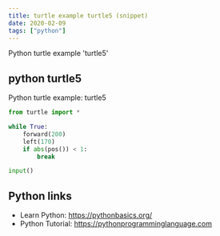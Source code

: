 ```yaml
---
title: turtle example turtle5 (snippet)
date: 2020-02-09
tags: ["python"]
---
```

Python turtle example 'turtle5'


## python turtle5

Python turtle example: turtle5

```python
from turtle import *

while True:
	forward(200)
	left(170)
	if abs(pos()) < 1:
		break

input()


```

## Python links

- Learn Python: https://pythonbasics.org/
- Python Tutorial: https://pythonprogramminglanguage.com
